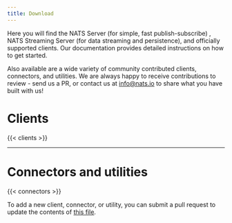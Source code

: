 ```yaml
---
title: Download
---
```


Here you will find the NATS Server (for simple, fast publish-subscribe) , NATS Streaming Server (for data streaming and persistence), and officially supported clients. Our documentation provides detailed instructions on how to get started.

Also available are a wide variety of community contributed clients, connectors, and utilities. We are always happy to receive contributions to review - send us a PR, or contact us at info@nats.io to share what you have built with us!

# Clients

{{< clients >}}

---

# Connectors and utilities

{{< connectors >}}

To add a new client, connector, or utility, 
you can submit a pull request to update the contents of [this file](https://github.com/nats-io/nats-site/blob/master/data/addons.toml).
